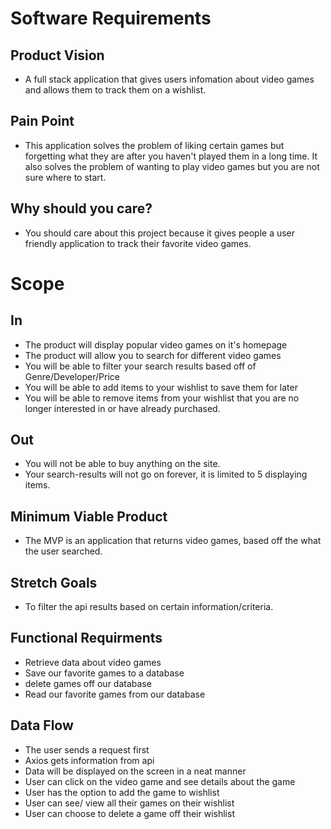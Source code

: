 # Software Requirements

## Product Vision
 - A full stack application that gives users infomation about video games and allows them to track them on a wishlist.

## Pain Point
 - This application solves the problem of liking certain games but forgetting what they are after you haven't played them in a long time. It also solves the problem of wanting to play video games but you are not sure where to start.

## Why should you care?
 - You should care about this project because it gives people a user friendly application to track their favorite video games.

# Scope

## In
 - The product will display popular video games on it's homepage
 - The product will allow you to search for different video games
 - You will be able to filter your search results based off of Genre/Developer/Price
 - You will be able to add items to your wishlist to save them for later
 - You will be able to remove items from your wishlist that you are no longer interested in or have already purchased.

## Out
- You will not be able to buy anything on the site.
- Your search-results will not go on forever, it is limited to 5 displaying items.

## Minimum Viable Product
- The MVP is an application that returns video games, based off the what the user searched. 

## Stretch Goals
- To filter the api results based on certain information/criteria. 

## Functional Requirments
- Retrieve data about video games
- Save our favorite games to a database
- delete games off our database
- Read our favorite games from our database

## Data Flow
- The user sends a request first
- Axios gets information from api
- Data will be displayed on the screen in a neat manner
- User can click on the video game and see details about the game
- User has the option to add the game to wishlist
- User can see/ view all their games on their wishlist
- User can choose to delete a game off their wishlist
